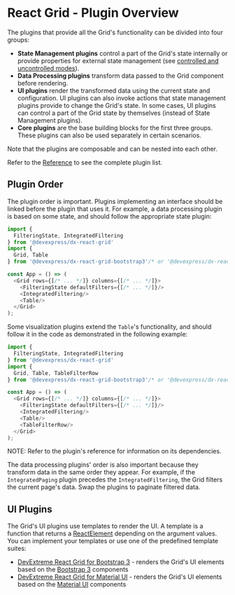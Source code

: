# React Grid - Plugin Overview

The plugins that provide all the Grid's functionality can be divided into four groups:

- **State Management plugins** control a part of the Grid's state internally or provide properties for external state management (see [controlled and uncontrolled modes](controlled-and-uncontrolled-modes.md)).
- **Data Processing plugins** transform data passed to the Grid component before rendering.
- **UI plugins** render the transformed data using the current state and configuration. UI plugins can also invoke actions that state management plugins provide to change the Grid's state. In some cases, UI plugins can control a part of the Grid state by themselves (instead of State Management plugins).
- **Core plugins** are the base building blocks for the first three groups. These plugins can also be used separately in certain scenarios.

Note that the plugins are composable and can be nested into each other.

Refer to the [Reference](../reference/grid.md) to see the complete plugin list.

## <a name="plugin-order">Plugin Order

The plugin order is important. Plugins implementing an interface should be linked before the plugin that uses it. For example, a data processing plugin is based on some state, and should follow the appropriate state plugin:

```js
import {
  FilteringState, IntegratedFiltering
} from '@devexpress/dx-react-grid'
import {
  Grid, Table
} from '@devexpress/dx-react-grid-bootstrap3'/* or '@devexpress/dx-react-grid-material-ui' */;

const App = () => (
  <Grid rows={[/* ... */]} columns={[/* ... */]}>
    <FilteringState defaultFilters={[/* ... */]}/>
    <IntegratedFiltering/>
    <Table/>
  </Grid>
);
```

Some visualization plugins extend the `Table`'s functionality, and should follow it in the code as demonstrated in the following example:

```js
import {
  FilteringState, IntegratedFiltering
} from '@devexpress/dx-react-grid'
import {
  Grid, Table, TableFilterRow
} from '@devexpress/dx-react-grid-bootstrap3'/* or '@devexpress/dx-react-grid-material-ui' */;

const App = () => (
  <Grid rows={[/* ... */]} columns={[/* ... */]}>
    <FilteringState defaultFilters={[/* ... */]}/>
    <IntegratedFiltering/>
    <Table/>
    <TableFilterRow/>
  </Grid>
);
```

NOTE: Refer to the plugin's reference for information on its dependencies.

The data processing plugins' order is also important because they transform data in the same order they appear. For example, if the `IntegratedPaging` plugin precedes the `IntegratedFiltering`, the Grid filters the current page's data. Swap the plugins to paginate filtered data.

## UI Plugins

The Grid's UI plugins use templates to render the UI. A template is a function that returns a [ReactElement](https://facebook.github.io/react/docs/react-api.html#createelement) depending on the argument values. You can implement your templates or use one of the predefined template suites:

- [DevExtreme React Grid for Bootstrap 3](https://github.com/DevExpress/devextreme-reactive/tree/master/packages/dx-react-grid-bootstrap3/) - renders the Grid's UI elements based on the [Bootstrap 3](http://getbootstrap.com/) components
- [DevExtreme React Grid for Material UI](https://github.com/DevExpress/devextreme-reactive/tree/master/packages/dx-react-grid-material-ui) - renders the Grid's UI elements based on the [Material UI](http://www.material-ui.com) components
